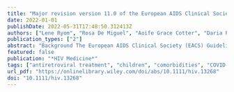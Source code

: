 ```yaml
---
title: "Major revision version 11.0 of the European AIDS Clinical Society Guidelines 2021"
date: 2022-01-01
publishDate: 2022-05-31T17:48:50.312413Z
authors: ["Lene Ryom", "Rosa De Miguel", "Aoife Grace Cotter", "Daria Podlekareva", "Charles Beguelin", "Hylke Waalewijn", "Josè R Arribas", "Patrick W. G. Mallon", "Catia Marzolini", "Ole Kirk", "Alasdair Bamford", "Andri Rauch", "Jean Michel Molina", "Justyna Dominika Kowalska", "Giovanni Guaraldi", "Alan Winston", "Christoph Boesecke", "Paola Cinque", "Steven Welch", "Simon Collins", "Georg M. N. Behrens", "the EACS Governing Board"]
publication_types: ["2"]
abstract: "Background The European AIDS Clinical Society (EACS) Guidelines were revised in 2021 for the 17th time with updates on all aspects of HIV care. Key points of the Guidelines update Version 11.0 of the Guidelines recommend six first-line treatment options for antiretroviral treatment (ART)-naïve adults: tenofovir-based backbone plus an unboosted integrase inhibitor or plus doravirine; abacavir/lamivudine plus dolutegravir; or dual therapy with lamivudine or emtricitabine plus dolutegravir. Recommendations on preferred and alternative first-line combinations from birth to adolescence were included in the new paediatric section made with Penta. Long-acting cabotegravir plus rilpivirine was included as a switch option and, along with fostemsavir, was added to all drug–drug interaction (DDI) tables. Four new DDI tables for anti-tuberculosis drugs, anxiolytics, hormone replacement therapy and COVID-19 therapies were introduced, as well as guidance on screening and management of anxiety disorders, transgender health, sexual health for women and menopause. The sections on frailty, obesity and cancer were expanded, and recommendations for the management of people with diabetes and cardiovascular disease risk were revised extensively. Treatment of recently acquired hepatitis C is recommended with ongoing risk behaviour to reduce transmission. Bulevirtide was included as a treatment option for the hepatitis Delta virus. Drug-resistant tuberculosis guidance was adjusted in accordance with the 2020 World Health Organization recommendations. Finally, there is new guidance on COVID-19 management with a focus on continuance of HIV care. Conclusions In 2021, the EACS Guidelines were updated extensively and broadened to include new sections. The recommendations are available as a free app, in interactive web format and as an online pdf."
featured: false
publication: "*HIV Medicine*"
tags: ["antiretroviral treatment", "children", "comorbidities", "COVID-19", "drug–drug interactions", "European AIDS Clinical Society (EACS) Guidelines", "hepatitis B virus", "hepatitis C virus", "HIV", "opportunistic infections", "Penta"]
url_pdf: "https://onlinelibrary.wiley.com/doi/abs/10.1111/hiv.13268"
doi: "10.1111/hiv.13268"
---
```


